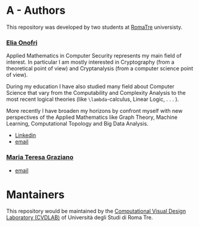 # A - Authors

This repository was developed by two students at [RomaTre](http://dmf.matfis.uniroma3.it/scienzecomp/sc_home.php) universisty.


### [Elia Onofri](https://github.com/eOnofri04)

Applied Mathematics in Computer Security represents my main field of interest. In particular I am mostly interested in Cryptography (from a theoretical point of view) and Cryptanalysis (from a computer science point of view).

During my education I have also studied many field about Computer Science that vary from the Computability and Complexity Analysis to the most recent logical theories (like ``\lambda``-calculus, Linear Logic, . . . ).

More recently I have broaden my horizons by confront myself with new perspectives of the Applied Mathematics like Graph Theory, Machine Learning, Computational Topology and Big Data Analysis.

 - [Linkedin](https://www.linkedin.com/in/elia-onofri-80b403173/)
 - [email](eonofri@uniroma3.it)


### [Maria Teresa Graziano](https://github.com/marteresagh)

 - [email](marteresa28@gmail.com)

# Mantainers

This repository would be maintained by the [Computational Visual Design Laboratory (CVDLAB)](https://github.com/cvdlab) of Università degli Studi di Roma Tre.
